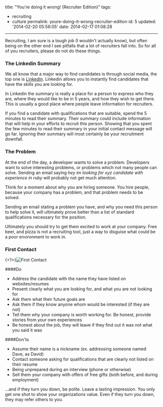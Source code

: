 title: "You're doing it wrong! (Recruiter Edition)"
tags:

  - recruiting
  - culture
permalink: youre-doing-it-wrong-recruiter-edition
id: 5
updated: '2014-02-20 05:56:05'
date: 2014-02-17 01:08:28
---

Recruiting, I am sure is a tough job (I wouldn't actually know), but often being on the other end I see pitfalls that a lot of recruiters fall into. So for all of you recruiters, please do not do these things.
<!-- more -->
### The Linkedin Summary

We all know that a major way to find candidates is through social media, the top one is [Linkedin](http://linkedin.com). Linkedin allows you to instantly find candidates that have the skills you are looking for.

In Linkedin the summary is really a place for a person to express who they are, where they would like to be in 5 years, and how they wish to get there. This is usually a good place where people leave information for recruiters.

If you find a candidate with qualifications that are suitable, spend the 5 minutes to read their summary. Their summary could include information that will help in your efforts to recruit this person. Showing that you spent the few minutes to read their summary in your initial contact message will go far. Ignoring their summary will most certainly be your recruitment downfall.


### The Problem

At the end of the day, a developer wants to solve a problem. Developers want to solve interesting problems, or problems which not many people can solve. Sending an email saying *hey im looking for xyz candidate with experience in ruby* will probably not get much attention.

Think for a moment about why you are hiring someone. You hire people, because your company has a problem, and that problem needs to be solved.

Sending an email stating a problem you have, and why you need this person to help solve it, will ultimately prove better than a list of standard qualifications necessary for the position.

Ultimately you should try to get them excited to work at your company. Free beer, and pizza is not a recruiting tool, just a way to disguise what could be a poor environment to work in.

### First Contact

{<1>}![First Contact](/content/images/2014/Feb/968full_star_trek__first_contact_screenshot.jpg)

####Do
* Address the candidate with the name they have listed on websites/resumes
* Present clearly what you are looking for, and what you are not looking for
* Ask them what their future goals are
* Ask them if they know anyone whom would be interested (if they are not)
* Tell them why your company is worth working for. Be honest, provide stories from your own experiences
* Be honest about the job, they will leave if they find out it was not what you said it was


####Don'ts
* Assume their name is a nickname (ex. addressing someone named Dave, as David)
* Contact someone asking for qualifications that are clearly not listed on their resume
* Being unprepared during an interview (phone or otherwise)
* Sell them your company with offers of free gifts (both before, and during employment)

...and if they turn you down, be polite. Leave a lasting impression. You only get one shot to show your organizations value. Even if they turn you down, they may refer others to you.
